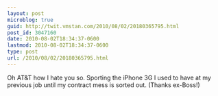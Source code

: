```yaml
---
layout: post
microblog: true
guid: http://twit.vmstan.com/2010/08/02/20180365795.html
post_id: 3047160
date: 2010-08-02T18:34:37-0600
lastmod: 2010-08-02T18:34:37-0600
type: post
url: /2010/08/02/20180365795.html
---
```

Oh AT&T how I hate you so. Sporting the iPhone 3G I used to have at my previous job until my contract mess is sorted out. (Thanks ex-Boss!)
